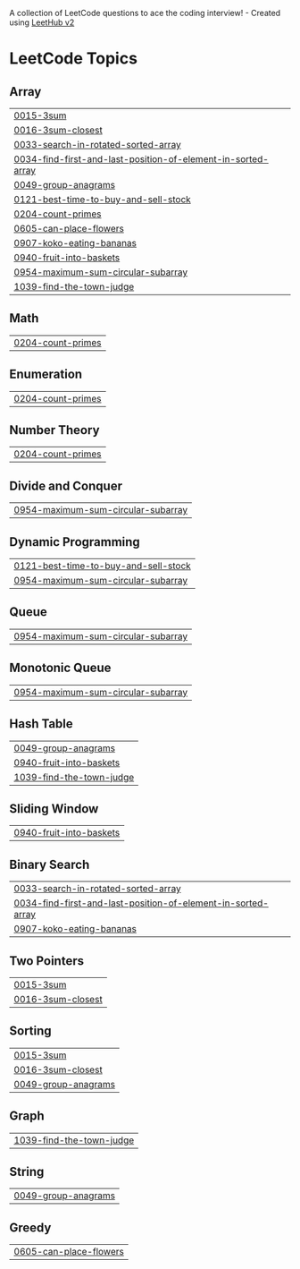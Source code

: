 A collection of LeetCode questions to ace the coding interview! - Created using [LeetHub v2](https://github.com/arunbhardwaj/LeetHub-2.0)
<!---LeetCode Topics Start-->
# LeetCode Topics
## Array
|  |
| ------- |
| [0015-3sum](https://github.com/pragyandhar/ICP/tree/master/0015-3sum) |
| [0016-3sum-closest](https://github.com/pragyandhar/ICP/tree/master/0016-3sum-closest) |
| [0033-search-in-rotated-sorted-array](https://github.com/pragyandhar/ICP/tree/master/0033-search-in-rotated-sorted-array) |
| [0034-find-first-and-last-position-of-element-in-sorted-array](https://github.com/pragyandhar/ICP/tree/master/0034-find-first-and-last-position-of-element-in-sorted-array) |
| [0049-group-anagrams](https://github.com/pragyandhar/ICP/tree/master/0049-group-anagrams) |
| [0121-best-time-to-buy-and-sell-stock](https://github.com/pragyandhar/ICP/tree/master/0121-best-time-to-buy-and-sell-stock) |
| [0204-count-primes](https://github.com/pragyandhar/ICP/tree/master/0204-count-primes) |
| [0605-can-place-flowers](https://github.com/pragyandhar/ICP/tree/master/0605-can-place-flowers) |
| [0907-koko-eating-bananas](https://github.com/pragyandhar/ICP/tree/master/0907-koko-eating-bananas) |
| [0940-fruit-into-baskets](https://github.com/pragyandhar/ICP/tree/master/0940-fruit-into-baskets) |
| [0954-maximum-sum-circular-subarray](https://github.com/pragyandhar/ICP/tree/master/0954-maximum-sum-circular-subarray) |
| [1039-find-the-town-judge](https://github.com/pragyandhar/ICP/tree/master/1039-find-the-town-judge) |
## Math
|  |
| ------- |
| [0204-count-primes](https://github.com/pragyandhar/ICP/tree/master/0204-count-primes) |
## Enumeration
|  |
| ------- |
| [0204-count-primes](https://github.com/pragyandhar/ICP/tree/master/0204-count-primes) |
## Number Theory
|  |
| ------- |
| [0204-count-primes](https://github.com/pragyandhar/ICP/tree/master/0204-count-primes) |
## Divide and Conquer
|  |
| ------- |
| [0954-maximum-sum-circular-subarray](https://github.com/pragyandhar/ICP/tree/master/0954-maximum-sum-circular-subarray) |
## Dynamic Programming
|  |
| ------- |
| [0121-best-time-to-buy-and-sell-stock](https://github.com/pragyandhar/ICP/tree/master/0121-best-time-to-buy-and-sell-stock) |
| [0954-maximum-sum-circular-subarray](https://github.com/pragyandhar/ICP/tree/master/0954-maximum-sum-circular-subarray) |
## Queue
|  |
| ------- |
| [0954-maximum-sum-circular-subarray](https://github.com/pragyandhar/ICP/tree/master/0954-maximum-sum-circular-subarray) |
## Monotonic Queue
|  |
| ------- |
| [0954-maximum-sum-circular-subarray](https://github.com/pragyandhar/ICP/tree/master/0954-maximum-sum-circular-subarray) |
## Hash Table
|  |
| ------- |
| [0049-group-anagrams](https://github.com/pragyandhar/ICP/tree/master/0049-group-anagrams) |
| [0940-fruit-into-baskets](https://github.com/pragyandhar/ICP/tree/master/0940-fruit-into-baskets) |
| [1039-find-the-town-judge](https://github.com/pragyandhar/ICP/tree/master/1039-find-the-town-judge) |
## Sliding Window
|  |
| ------- |
| [0940-fruit-into-baskets](https://github.com/pragyandhar/ICP/tree/master/0940-fruit-into-baskets) |
## Binary Search
|  |
| ------- |
| [0033-search-in-rotated-sorted-array](https://github.com/pragyandhar/ICP/tree/master/0033-search-in-rotated-sorted-array) |
| [0034-find-first-and-last-position-of-element-in-sorted-array](https://github.com/pragyandhar/ICP/tree/master/0034-find-first-and-last-position-of-element-in-sorted-array) |
| [0907-koko-eating-bananas](https://github.com/pragyandhar/ICP/tree/master/0907-koko-eating-bananas) |
## Two Pointers
|  |
| ------- |
| [0015-3sum](https://github.com/pragyandhar/ICP/tree/master/0015-3sum) |
| [0016-3sum-closest](https://github.com/pragyandhar/ICP/tree/master/0016-3sum-closest) |
## Sorting
|  |
| ------- |
| [0015-3sum](https://github.com/pragyandhar/ICP/tree/master/0015-3sum) |
| [0016-3sum-closest](https://github.com/pragyandhar/ICP/tree/master/0016-3sum-closest) |
| [0049-group-anagrams](https://github.com/pragyandhar/ICP/tree/master/0049-group-anagrams) |
## Graph
|  |
| ------- |
| [1039-find-the-town-judge](https://github.com/pragyandhar/ICP/tree/master/1039-find-the-town-judge) |
## String
|  |
| ------- |
| [0049-group-anagrams](https://github.com/pragyandhar/ICP/tree/master/0049-group-anagrams) |
## Greedy
|  |
| ------- |
| [0605-can-place-flowers](https://github.com/pragyandhar/ICP/tree/master/0605-can-place-flowers) |
<!---LeetCode Topics End-->